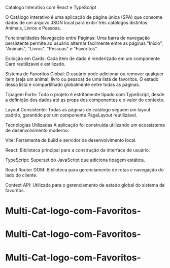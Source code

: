 Catálogo Interativo com React e TypeScript

O Catálogo Interativo é uma aplicação de página única (SPA) que consome dados de um arquivo JSON local para exibir três catálogos distintos: Animais, Livros e Pessoas.

Funcionalidades
Navegação entre Páginas: Uma barra de navegação persistente permite ao usuário alternar facilmente entre as páginas "Início", "Animais", "Livros", "Pessoas" e "Favoritos".

Exibição em Cards: Cada item de dado é renderizado em um componente Card reutilizável e estilizado.

Sistema de Favoritos Global: O usuário pode adicionar ou remover qualquer item (seja um animal, livro ou pessoa) de uma lista de favoritos. O estado dessa lista é compartilhado globalmente entre todas as páginas.

Tipagem Forte: Todo o projeto é estritamente tipado com TypeScript, desde a definição dos dados até as props dos componentes e o valor do contexto.

Layout Consistente: Todas as páginas de catálogo seguem um layout padrão, garantido por um componente PageLayout reutilizável.

Tecnologias Utilizadas
A aplicação foi construída utilizando um ecossistema de desenvolvimento moderno:

Vite: Ferramenta de build e servidor de desenvolvimento local.

React: Biblioteca principal para a construção da interface de usuário.

TypeScript: Superset do JavaScript que adiciona tipagem estática.

React Router DOM: Biblioteca para gerenciamento de rotas e navegação do lado do cliente.

Context API: Utilizada para o gerenciamento de estado global do sistema de favoritos.
# Multi-Cat-logo-com-Favoritos-
# Multi-Cat-logo-com-Favoritos-
# Multi-Cat-logo-com-Favoritos-
